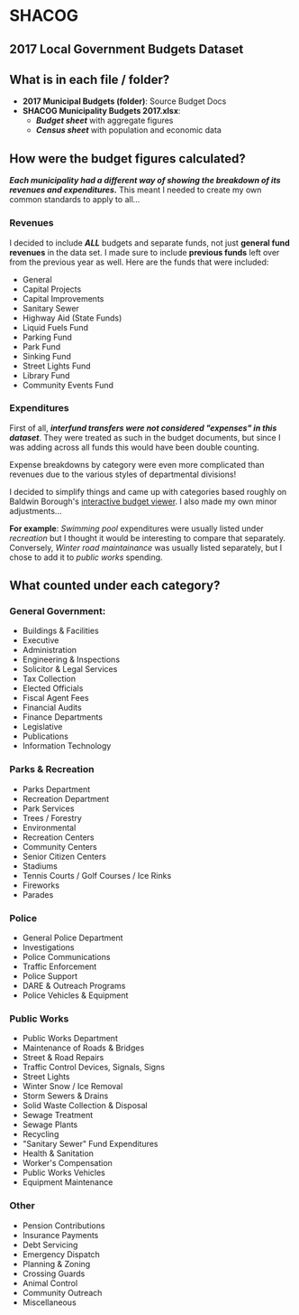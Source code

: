 # SHACOG
## 2017 Local Government Budgets Dataset

## What is in each file / folder?
- **2017 Municipal Budgets (folder)**: Source Budget Docs
- **SHACOG Municipality Budgets 2017.xlsx**:
	- ***Budget sheet*** with aggregate figures
	- ***Census sheet*** with population and economic data

## How were the budget figures calculated?

***Each municipality had a different way of showing the breakdown of its revenues and expenditures.***  This meant I needed to create my own common standards to apply to all...

### Revenues
I decided to include ***ALL*** budgets and separate funds, not just **general fund revenues** in the data set.  I made sure to include **previous funds** left over from the previous year as well.  Here are the funds that were included:

- General
- Capital Projects 
- Capital Improvements
- Sanitary Sewer
- Highway Aid (State Funds)
- Liquid Fuels Fund
- Parking Fund
- Park Fund
- Sinking Fund
- Street Lights Fund
- Library Fund
- Community Events Fund

### Expenditures

First of all, ***interfund transfers were not considered "expenses" in this dataset***.  They were treated as such in the budget documents, but since I was adding across all funds this would have been double counting.

Expense breakdowns by category were even more complicated than revenues due to the various styles of departmental divisions!

I decided to simplify things and came up with categories based roughly on Baldwin Borough's [interactive budget viewer](baldwinboroughpa.opengov.com/transparency#/).  I also made my own minor adjustments...

**For example**: *Swimming pool* expenditures were usually listed under *recreation* but I thought it would be interesting to compare that separately.  Conversely, *Winter road maintainance* was usually listed separately, but I chose to add it to *public works* spending.

## What counted under each category?
### General Government:
- Buildings & Facilities
- Executive
- Administration
- Engineering & Inspections
- Solicitor & Legal Services
- Tax Collection
- Elected Officials
- Fiscal Agent Fees
- Financial Audits
- Finance Departments
- Legislative
- Publications
- Information Technology

### Parks & Recreation
- Parks Department
- Recreation Department
- Park Services
- Trees / Forestry
- Environmental
- Recreation Centers
- Community Centers
- Senior Citizen Centers
- Stadiums
- Tennis Courts / Golf Courses / Ice Rinks
- Fireworks
- Parades

### Police
- General Police Department
- Investigations
- Police Communications
- Traffic Enforcement
- Police Support
- DARE & Outreach Programs
- Police Vehicles & Equipment

### Public Works
- Public Works Department
- Maintenance of Roads & Bridges
- Street & Road Repairs
- Traffic Control Devices, Signals, Signs
- Street Lights
- Winter Snow / Ice Removal
- Storm Sewers & Drains
- Solid Waste Collection & Disposal
- Sewage Treatment
- Sewage Plants
- Recycling
- "Sanitary Sewer" Fund Expenditures
- Health & Sanitation
- Worker's Compensation
- Public Works Vehicles
- Equipment Maintenance

### Other
- Pension Contributions
- Insurance Payments
- Debt Servicing
- Emergency Dispatch
- Planning & Zoning
- Crossing Guards
- Animal Control
- Community Outreach
- Miscellaneous